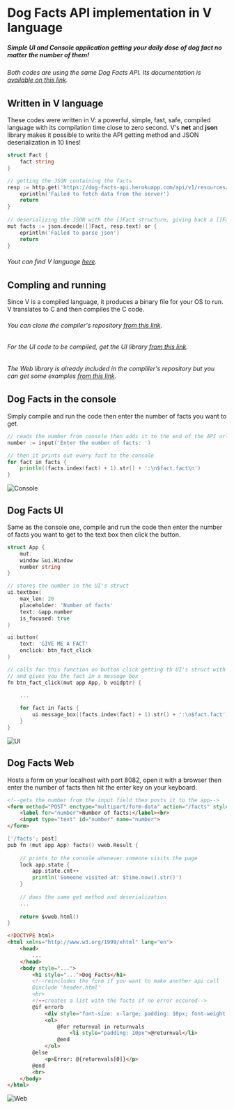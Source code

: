 # Dog Facts API implementation in V language
##### Simple UI and Console application getting your daily dose of dog fact no matter the number of them!
###### Both codes are using the same Dog Facts API. Its documentation is [available on this link](https://dukengn.github.io/Dog-facts-API/).

## Written in V language
These codes were written in V: a powerful, simple, fast, safe, compiled language with its compilation time close to zero second.
V's **net** and **json** library makes it possible to write the API getting method and JSON deserialization in 10 lines!
```go
struct Fact {
	fact string
}
```
```go
// getting the JSON containing the facts
resp := http.get('https://dog-facts-api.herokuapp.com/api/v1/resources/dogs?number=1' + number.str()) or {
	eprintln('Failed to fetch data from the server')
	return
}
	
// deserializing the JSON with the []Fact structure, giving back a []Fact structure
mut facts := json.decode([]Fact, resp.text) or {
	eprintln('Failed to parse json')
	return
}
```
###### Yout can find V language [here](https://vlang.io/).

## Compling and running
Since V is a compiled language, it produces a binary file for your OS to run.
V translates to C and then compiles the C code.
###### You can clone the compiler's repository [from this link](https://github.com/vlang/v/).
###### For the UI code to be compiled, get the UI library [from this link](https://github.com/vlang/ui/).
###### The Web library is already included in the compliler's repository but you can get some examples [from this link](https://github.com/vlang/v/tree/master/vlib/vweb).

## Dog Facts in the console
Simply compile and run the code then enter the number of facts you want to get.
```go
// reads the number from console then adds it to the end of the API url
number := input('Enter the number of facts: ') 
```
```go
// then it prints out every fact to the console
for fact in facts {
	println((facts.index(fact) + 1).str() + ':\n$fact.fact\n')
}
```
![Console](https://i.imgur.com/ZbhdNcm.jpg)

## Dog Facts UI
Same as the console one, compile and run the code then enter the number of facts you want to get to the text box then click the button.
```go
struct App {
	mut:
	window &ui.Window
	number string
}
```
```go
// stores the number in the UI's struct
ui.textbox(
	max_len: 20
	placeholder: 'Number of facts'
	text: &app.number
	is_focused: true
)
```
```go
ui.button(
	text: 'GIVE ME A FACT'
	onclick: btn_fact_click
)
```
```go
// calls for this function on button click getting th UI's struct with its variables 
// and gives you the fact in a message box
fn btn_fact_click(mut app App, b voidptr) {

	...
    
	for fact in facts {
		ui.message_box((facts.index(fact) + 1).str() + ':\n$fact.fact')
	}
}
```
![UI](https://i.imgur.com/3Fnl2g5.jpg)

## Dog Facts Web
Hosts a form on your localhost with port 8082, open it with a browser then enter the number of facts then hit the enter key on your keyboard.
```html
<!--gets the number from the input field then posts it to the app-->
<form method="POST" enctype="multipart/form-data" action="/facts" style="padding: 10px">
	<label for="number">Number of facts:</label><br>
	<input type="text" id="number" name="number">
</form>
```
```go
['/facts'; post]
pub fn (mut app App) facts() vweb.Result {
	
	// prints to the console whenever someone visits the page
	lock app.state {
		app.state.cnt++
		println('Someone visited at: $time.now().str()')
	}
	
	// does the same get method and deserialization
	...
	
	return $vweb.html()
}
```
```html
<!DOCTYPE html>
<html xmlns="http://www.w3.org/1999/xhtml" lang="en">
	<head>
		...
	</head>
	<body style="...">
		<h1 style="...">Dog Facts</h1>
		<!--reincludes the form if you want to make another api call
		@include 'header.html'
		<hr>
		<!--creates a list with the facts if no error occured-->
		@if errorb
			<div style="font-size: x-large; padding: 10px; font-weight: bold">Your facts:</div>
			<ol>
				@for returnval in returnvals
					<li style="padding: 10px">@returnval</li>
				@end
			</ol>
		@else
			<p>Error: @{returnvals[0]}</p>
		@end
		<hr>
	</body>
</html>
```
![Web](https://i.imgur.com/brTxPv4.jpg)